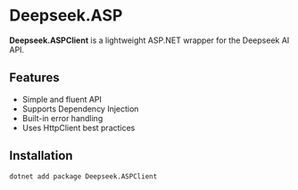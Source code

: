 # Deepseek.ASP

**Deepseek.ASPClient** is a lightweight ASP.NET wrapper for the Deepseek AI API.

## Features
- Simple and fluent API
- Supports Dependency Injection
- Built-in error handling
- Uses HttpClient best practices

## Installation
```sh
dotnet add package Deepseek.ASPClient
